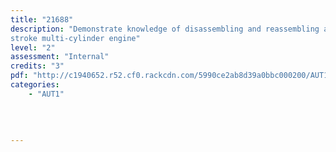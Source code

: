 ```yaml
---
title: "21688"
description: "Demonstrate knowledge of disassembling and reassembling a four
stroke multi-cylinder engine"
level: "2"
assessment: "Internal"
credits: "3"
pdf: "http://c1940652.r52.cf0.rackcdn.com/5990ce2ab8d39a0bbc000200/AUT1-21688.pdf"
categories:
    - "AUT1"
    
    
    
    
---
```

